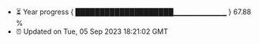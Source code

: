 - ⏳ Year progress { ████████████████████▁▁▁▁▁▁▁▁▁▁ } 67.88 %
- ⏰ Updated on Tue, 05 Sep 2023 18:21:02 GMT

